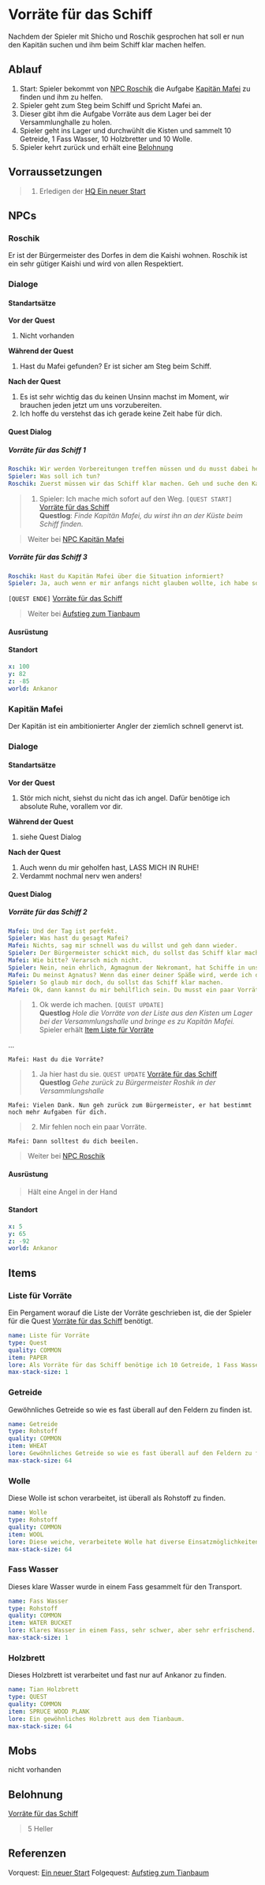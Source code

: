 # Vorräte für das Schiff

Nachdem der Spieler mit Shicho und Roschik gesprochen hat soll er nun den Kapitän suchen und ihm beim Schiff klar machen helfen.

## Ablauf

1. Start: Spieler bekommt von [NPC Roschik](#Roschik) die Aufgabe [Kapitän Mafei](#kapitän-mafei) zu finden und ihm zu helfen.
2. Spieler geht zum Steg beim Schiff und Spricht Mafei an.
3. Dieser gibt ihm die Aufgabe Vorräte aus dem Lager bei der Versammlunghalle zu holen.
4. Spieler geht ins Lager und durchwühlt die Kisten und sammelt 10 Getreide, 1 Fass Wasser, 10 Holzbretter und 10 Wolle.
5. Spieler kehrt zurück und erhält eine [Belohnung](#Belohnung)

## Vorraussetzungen

> 1. Erledigen der [HQ Ein neuer Start](../1-ein-neuer-start/README.md)

## NPCs

### Roschik

Er ist der Bürgermeister des Dorfes in dem die Kaishi wohnen. Roschik ist ein sehr gütiger Kaishi und wird von allen Respektiert.

### Dialoge

#### Standartsätze  

**Vor der Quest**
1. Nicht vorhanden

**Während der Quest**  
1. Hast du Mafei gefunden? Er ist sicher am Steg beim Schiff.

**Nach der Quest**
1. Es ist sehr wichtig das du keinen Unsinn machst im Moment, wir brauchen jeden jetzt um uns vorzubereiten.
2. Ich hoffe du verstehst das ich gerade keine Zeit habe für dich.
    
#### Quest Dialog

##### Vorräte für das Schiff 1

```yml
Roschik: Wir werden Vorbereitungen treffen müssen und du musst dabei helfen.
Spieler: Was soll ich tun? 
Roschik: Zuerst müssen wir das Schiff klar machen. Geh und suche den Kapitän, er ist bestimmt an der Küste und angelt.
```
> 1. Spieler: Ich mache mich sofort auf den Weg. `[QUEST START]` [Vorräte für das Schiff](#vorräte-für-das-schiff)  
**Questlog**: *Finde Kapitän Mafei, du wirst ihn an der Küste beim Schiff finden.*

> Weiter bei [NPC Kapitän Mafei](#kapitän-mafei)

##### Vorräte für das Schiff 3

```yml
Roschik: Hast du Kapitän Mafei über die Situation informiert?
Spieler: Ja, auch wenn er mir anfangs nicht glauben wollte, ich habe sogar Vorräte für das Schiff besorgt.
```
`[QUEST ENDE]` [Vorräte für das Schiff](#vorräte-für-das-schiff)


> Weiter bei [Aufstieg zum Tianbaum](../3-aufstieg-zum-tianbaum/README.md)

#### Ausrüstung

#### Standort

```yml
x: 100
y: 82
z: -85
world: Ankanor
```

### Kapitän Mafei

Der Kapitän ist ein ambitionierter Angler der ziemlich schnell genervt ist.

### Dialoge

#### Standartsätze  

**Vor der Quest**
1. Stör mich nicht, siehst du nicht das ich angel. Dafür benötige ich absolute Ruhe, vorallem vor dir.

**Während der Quest**  
1. siehe Quest Dialog

**Nach der Quest**
1. Auch wenn du mir geholfen hast, LASS MICH IN RUHE!
2. Verdammt nochmal nerv wen anders!
    
#### Quest Dialog 

##### Vorräte für das Schiff 2

```yml
Mafei: Und der Tag ist perfekt.
Spieler: Was hast du gesagt Mafei?
Mafei: Nichts, sag mir schnell was du willst und geh dann wieder. 
Spieler: Der Bürgermeister schickt mich, du sollst das Schiff klar machen. Irgendwas von Weltuntergang oder so.
Mafei: Wie bitte? Verarsch mich nicht. 
Spieler: Nein, nein ehrlich, Agmagnum der Nekromant, hat Schiffe in unsere Richtung geschickt.
Mafei: Du meinst Agnatus? Wenn das einer deiner Späße wird, werde ich dich verprügeln.
Spieler: So glaub mir doch, du sollst das Schiff klar machen.
Mafei: Ok, dann kannst du mir behilflich sein. Du musst ein paar Vorräte für das Schiff zusammen suchen. Hier ist die Liste
```

> 1. Ok werde ich machen. `[QUEST UPDATE]`  
**Questlog** *Hole die Vorräte von der Liste aus den Kisten um Lager bei der Versammlungshalle und bringe es zu Kapitän Mafei.*  
Spieler erhält [Item Liste für Vorräte](#liste-für-vorräte)

...

`Mafei: Hast du die Vorräte?`

> 1. Ja hier hast du sie. `QUEST UPDATE` [Vorräte für das Schiff](#vorräte-für-das-schiff)  
**Questlog** *Gehe zurück zu Bürgermeister Roshik in der Versammlungshalle*  

`Mafei: Vielen Dank. Nun geh zurück zum Bürgermeister, er hat bestimmt noch mehr Aufgaben für dich.`

> 2. Mir fehlen noch ein paar Vorräte.

`Mafei: Dann solltest du dich beeilen.`

> Weiter bei [NPC Roschik](#vorräte-für-das-schiff-3)

#### Ausrüstung

> Hält eine Angel in der Hand

#### Standort

```yml
x: 5
y: 65
z: -92
world: Ankanor
```

## Items

### Liste für Vorräte

Ein Pergament worauf die Liste der Vorräte geschrieben ist, die der Spieler für die Quest [Vorräte für das Schiff](#vorräte-für-das-schiff) benötigt.

```yml
name: Liste für Vorräte
type: Quest
quality: COMMON
item: PAPER
lore: Als Vorräte für das Schiff benötige ich 10 Getreide, 1 Fass Wasser, 10 Holzbretter und 10 Wolle. Gezeichnet Kapitän Mafei
max-stack-size: 1
```

### Getreide

Gewöhnliches Getreide so wie es fast überall auf den Feldern zu finden ist.

```yml
name: Getreide
type: Rohstoff
quality: COMMON
item: WHEAT
lore: Gewöhnliches Getreide so wie es fast überall auf den Feldern zu finden ist.
max-stack-size: 64
```

### Wolle

Diese Wolle ist schon verarbeitet, ist überall als Rohstoff zu finden.

```yml
name: Wolle
type: Rohstoff
quality: COMMON
item: WOOL
lore: Diese weiche, verarbeitete Wolle hat diverse Einsatzmöglichkeiten. Und sie ist ultra weich.
max-stack-size: 64
```

### Fass Wasser

Dieses klare Wasser wurde in einem Fass gesammelt für den Transport.

```yml
name: Fass Wasser
type: Rohstoff
quality: COMMON
item: WATER BUCKET
lore: Klares Wasser in einem Fass, sehr schwer, aber sehr erfrischend.
max-stack-size: 1
```

### Holzbrett

Dieses Holzbrett ist verarbeitet und fast nur auf Ankanor zu finden.

```yml
name: Tian Holzbrett
type: QUEST
quality: COMMON
item: SPRUCE WOOD PLANK
lore: Ein gewöhnliches Holzbrett aus dem Tianbaum.
max-stack-size: 64
```

## Mobs

nicht vorhanden

## Belohnung

[Vorräte für das Schiff](#vorräte-für-das-schiff)  
> 5 Heller  


## Referenzen

Vorquest: [Ein neuer Start](../1-ein-neuer-start/README.md)
Folgequest: [Aufstieg zum Tianbaum](../3-aufstieg-zum-tianbaum/README.md)